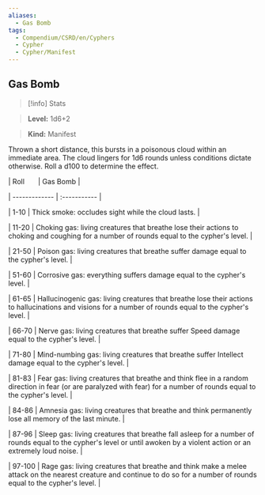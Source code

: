 ```yaml
---
aliases:
  - Gas Bomb
tags:
  - Compendium/CSRD/en/Cyphers
  - Cypher
  - Cypher/Manifest
---
```

  
    
## Gas Bomb    
>[!info] Stats    
> **Level:** 1d6+2    
> **Kind:** Manifest  
    
Thrown a short distance, this bursts in a poisonous cloud within an immediate area. The cloud lingers for 1d6 rounds unless conditions dictate otherwise. Roll a d100 to determine the effect.    
  
|  Roll &nbsp; &nbsp; &nbsp; | Gas Bomb  |    
| ------------- | :----------- |    
| 1-10 | Thick smoke: occludes sight while the cloud lasts. |    
| 11-20 | Choking gas: living creatures that breathe lose their actions to choking and coughing for a number of rounds equal to the cypher's level. |    
| 21-50 | Poison gas: living creatures that breathe suffer damage equal to the cypher's level. |    
| 51-60 | Corrosive gas: everything suffers damage equal to the cypher's level. |    
| 61-65 | Hallucinogenic gas: living creatures that breathe lose their actions to hallucinations and visions for a number of rounds equal to the cypher's level. |    
| 66-70 | Nerve gas: living creatures that breathe suffer Speed damage equal to the cypher's level. |    
| 71-80 | Mind-numbing gas: living creatures that breathe suffer Intellect damage equal to the cypher's level. |    
| 81-83 | Fear gas: living creatures that breathe and think flee in a random direction in fear (or are paralyzed with fear) for a number of rounds equal to the cypher's level. |    
| 84-86 | Amnesia gas: living creatures that breathe and think permanently lose all memory of the last minute. |    
| 87-96 | Sleep gas: living creatures that breathe fall asleep for a number of rounds equal to the cypher's level or until awoken by a violent action or an extremely loud noise. |    
| 97-100 | Rage gas: living creatures that breathe and think make a melee attack on the nearest creature and continue to do so for a number of rounds equal to the cypher's level. |